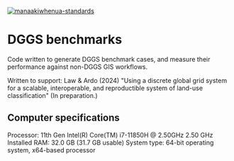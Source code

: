 [![manaakiwhenua-standards](https://github.com/manaakiwhenua/dggsBenchmarks/workflows/manaakiwhenua-standards/badge.svg)](https://github.com/manaakiwhenua/manaakiwhenua-standards)

# DGGS benchmarks

Code written to generate DGGS benchmark cases, and measure their performance against non-DGGS GIS workflows.

Written to support: Law & Ardo (2024) "Using a discrete global grid system for a scalable, interoperable, and reproductible system of land-use classification" (In preparation.)

## Computer specifications
Processor: 11th Gen Intel(R) Core(TM) i7-11850H @ 2.50GHz   2.50 GHz
Installed RAM: 32.0 GB (31.7 GB usable)
System type: 64-bit operating system, x64-based processor